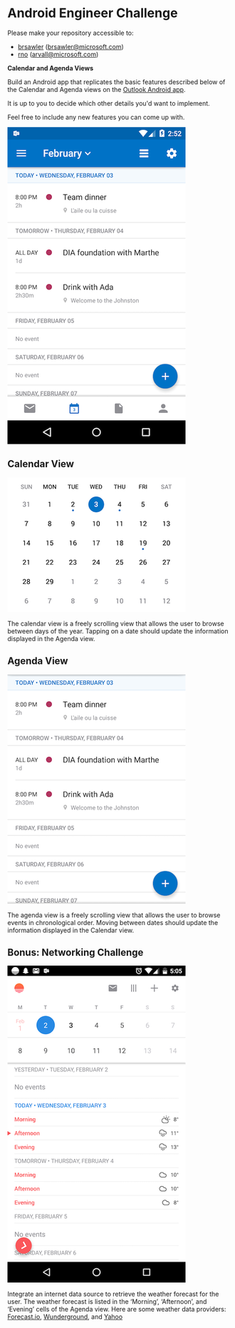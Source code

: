 # Android Engineer Challenge

Please make your repository accessible to:

- [brsawler](https://github.com/brsawler) (brsawler@microsoft.com)
- [rno](https://github.com/rno) (arvall@microsoft.com)

**Calendar and Agenda Views**

Build an Android app that replicates the basic features described below of the Calendar and Agenda views on the [Outlook Android app](https://play.google.com/store/apps/details?id=com.microsoft.office.outlook).

It is up to you to decide which other details you'd want to implement.

Feel free to include any new features you can come up with.

![](android_01.png)

## Calendar View

![](android_02.png)

The calendar view is a freely scrolling view that allows the user to browse between days of the year. Tapping on a date should update the information displayed in the Agenda view.

## Agenda View

![](android_03.png)

The agenda view is a freely scrolling view that allows the user to browse events in chronological order. Moving between dates should update the information displayed in the Calendar view.

## Bonus: Networking Challenge

![](android_04.png)

Integrate an internet data source to retrieve the weather forecast for the user. The weather forecast is listed in the ‘Morning’, ‘Afternoon’, and ‘Evening’ cells of the Agenda view. Here are some weather data providers: [Forecast.io](https://developer.forecast.io/), [Wunderground](http://www.wunderground.com/weather/api/), and [Yahoo](https://developer.yahoo.com/weather/)
